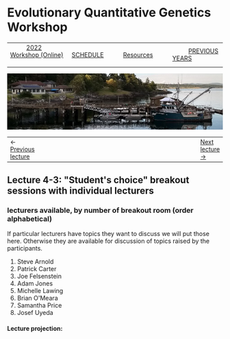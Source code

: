 
# Evolutionary Quantitative Genetics Workshop #

|        |        |        |    |
|--------|---------------------------------------------|--------------------|------------------------------------------|
| &nbsp;&nbsp;&nbsp;&nbsp;&nbsp;&nbsp;&nbsp;&nbsp;&nbsp; [2022 Workshop (Online)](/index.html) &nbsp;&nbsp;&nbsp;&nbsp;&nbsp;&nbsp;&nbsp;&nbsp;&nbsp; | &nbsp;&nbsp;&nbsp;&nbsp;&nbsp;&nbsp;&nbsp;&nbsp;&nbsp;&nbsp;&nbsp;&nbsp; [SCHEDULE](schedule.html) &nbsp;&nbsp;&nbsp;&nbsp;&nbsp;&nbsp;&nbsp;&nbsp;&nbsp; | &nbsp;&nbsp;&nbsp;&nbsp;&nbsp;&nbsp;&nbsp;&nbsp;&nbsp;&nbsp;&nbsp;&nbsp; [Resources](resources.html) &nbsp;&nbsp;&nbsp;&nbsp;&nbsp;&nbsp;&nbsp;&nbsp;&nbsp; | &nbsp;&nbsp;&nbsp;&nbsp;&nbsp;&nbsp;&nbsp;&nbsp;&nbsp; [PREVIOUS YEARS](previous-years) &nbsp;&nbsp;&nbsp;&nbsp;&nbsp;&nbsp; |


<div align="left">
<img src="/media/FHLimage2018b.jpg" alt="FHL waterfront in 2018">
</div>

<table><tr><td>&larr; <a href="lecture4-2.html">Previous lecture</a></td><td width="665">&nbsp;</td><td> <a href="lecture5-1.html">Next lecture &rarr;</a></td></tr></table>

  

## Lecture 4-3: "Student's choice" breakout sessions with individual lecturers ##

### lecturers available, by number of breakout room (order alphabetical) ###
  
  If particular lecturers have topics they want to discuss we will put those here.  Otherwise they are available for discussion of topics raised by the participants. 
  
  1. Steve Arnold
  2. Patrick Carter
  3. Joe Felsenstein
  4. Adam Jones
  5. Michelle Lawing
  6. Brian O'Meara
  7. Samantha Price
  8. Josef Uyeda
  
  
  
  
#### Lecture projection: ####
